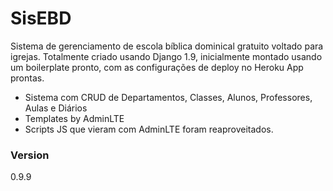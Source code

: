 # SisEBD

Sistema de gerenciamento de escola bíblica dominical gratuito voltado para igrejas.
Totalmente criado usando Django 1.9, inicialmente montado usando um boilerplate pronto, com as configurações de deploy no Heroku App prontas.

  - Sistema com CRUD de Departamentos, Classes, Alunos, Professores, Aulas e Diários
  - Templates by AdminLTE
  - Scripts JS que vieram com AdminLTE foram reaproveitados.



### Version
0.9.9
